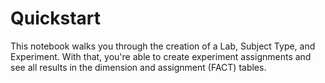 # Quickstart

This notebook walks you through the creation of a Lab, Subject Type, and Experiment. With that, you're able to create experiment assignments and see all results in the dimension and assignment (FACT) tables.
